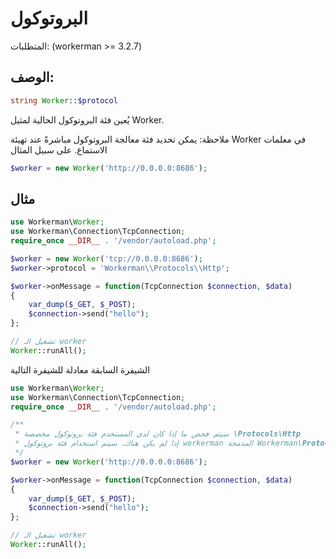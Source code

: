 # البروتوكول

المتطلبات: (workerman >= 3.2.7)

## الوصف:

```php
string Worker::$protocol
```

يُعين فئة البروتوكول الحالية لمثيل Worker.

ملاحظة: يمكن تحديد فئة معالجة البروتوكول مباشرةً عند تهيئة Worker في معلمات الاستماع. على سبيل المثال
```php
$worker = new Worker('http://0.0.0.0:8686');
```



## مثال

```php
use Workerman\Worker;
use Workerman\Connection\TcpConnection;
require_once __DIR__ . '/vendor/autoload.php';

$worker = new Worker('tcp://0.0.0.0:8686');
$worker->protocol = 'Workerman\\Protocols\\Http';

$worker->onMessage = function(TcpConnection $connection, $data)
{
    var_dump($_GET, $_POST);
    $connection->send("hello");
};

// تشغيل الـ worker
Worker::runAll();
```

الشيفرة السابقة معادلة للشيفرة التالية

```php
use Workerman\Worker;
use Workerman\Connection\TcpConnection;
require_once __DIR__ . '/vendor/autoload.php';

/**
 * سيتم فحص ما إذا كان لدى المستخدم فئة بروتوكول مخصصة \Protocols\Http
 * إذا لم يكن هناك، سيتم استخدام فئة بروتوكول workerman المدمجة Workerman\Protocols\Http
 */
$worker = new Worker('http://0.0.0.0:8686');

$worker->onMessage = function(TcpConnection $connection, $data)
{
    var_dump($_GET, $_POST);
    $connection->send("hello");
};

// تشغيل الـ worker
Worker::runAll();
```
